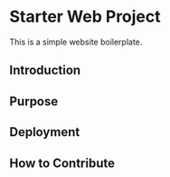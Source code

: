 # Starter Web Project

This is a simple website boilerplate.

## Introduction

## Purpose

## Deployment

## How to Contribute
